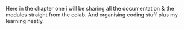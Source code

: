 Here in the chapter one 
i will be sharing all the documentation & the modules 
 straight from the colab.
 And organising  coding stuff plus my learning neatly.
